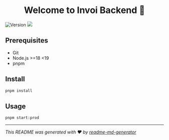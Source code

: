 <h1 align="center">Welcome to Invoi Backend 👋</h1>
<p>
  <img alt="Version" src="https://img.shields.io/badge/version-0.0.0-blue.svg?cacheSeconds=2592000" />
  <img src="https://img.shields.io/badge/node-%3E%3D18%20%3C19-blue.svg" />

</p>

## Prerequisites

- Git
- Node.js >=18 <19
- pnpm

## Install

```sh
pnpm install
```

## Usage

```sh
pnpm start:prod
```


***
_This README was generated with ❤️ by [readme-md-generator](https://github.com/kefranabg/readme-md-generator)_